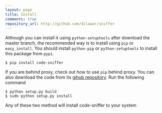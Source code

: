 ```yaml
---
layout: page
title: Install
comments: true
repository_url: http://github.com/dilawar/sniffer
---
```


Although you can install it using `python-setuptools` after download the master
branch, the recommended way is to install using `pip` or `easy_install`. You
should install `python-pip` or `python-setuptools` to install this package from
`pypi`.

    $ pip install code-sniffer 

If you are behind proxy, check out how to use `pip` behind proxy. You can also
download the code from its [gihub repository]({{page.repository_url}}). Run the
following command

    $ python setup.py build 
    $ sudo python setup.py install 

Any of these two method will install code-sniffer to your system

